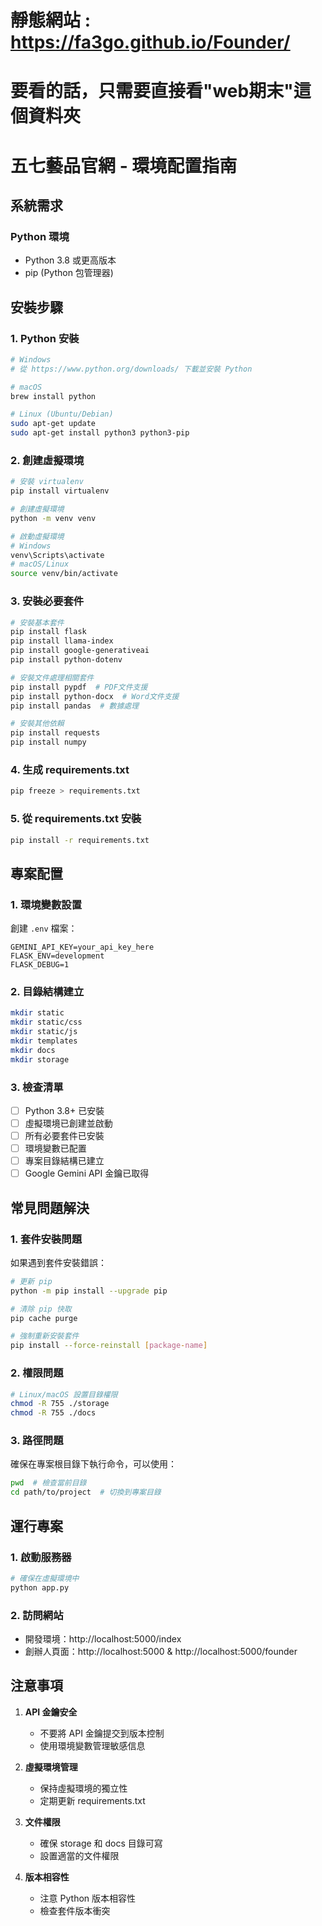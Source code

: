 # 靜態網站 : https://fa3go.github.io/Founder/
# 要看的話，只需要直接看"web期末"這個資料夾
# 五七藝品官網 - 環境配置指南

## 系統需求

### Python 環境
- Python 3.8 或更高版本
- pip (Python 包管理器)


## 安裝步驟

### 1. Python 安裝
```bash
# Windows
# 從 https://www.python.org/downloads/ 下載並安裝 Python

# macOS
brew install python

# Linux (Ubuntu/Debian)
sudo apt-get update
sudo apt-get install python3 python3-pip
```

### 2. 創建虛擬環境
```bash
# 安裝 virtualenv
pip install virtualenv

# 創建虛擬環境
python -m venv venv

# 啟動虛擬環境
# Windows
venv\Scripts\activate
# macOS/Linux
source venv/bin/activate
```

### 3. 安裝必要套件
```bash
# 安裝基本套件
pip install flask
pip install llama-index
pip install google-generativeai
pip install python-dotenv

# 安裝文件處理相關套件
pip install pypdf  # PDF文件支援
pip install python-docx  # Word文件支援
pip install pandas  # 數據處理

# 安裝其他依賴
pip install requests
pip install numpy
```

### 4. 生成 requirements.txt
```bash
pip freeze > requirements.txt
```

### 5. 從 requirements.txt 安裝
```bash
pip install -r requirements.txt
```

## 專案配置

### 1. 環境變數設置
創建 `.env` 檔案：
```env
GEMINI_API_KEY=your_api_key_here
FLASK_ENV=development
FLASK_DEBUG=1
```

### 2. 目錄結構建立
```bash
mkdir static
mkdir static/css
mkdir static/js
mkdir templates
mkdir docs
mkdir storage
```

### 3. 檢查清單
- [ ] Python 3.8+ 已安裝
- [ ] 虛擬環境已創建並啟動
- [ ] 所有必要套件已安裝
- [ ] 環境變數已配置
- [ ] 專案目錄結構已建立
- [ ] Google Gemini API 金鑰已取得

## 常見問題解決

### 1. 套件安裝問題
如果遇到套件安裝錯誤：
```bash
# 更新 pip
python -m pip install --upgrade pip

# 清除 pip 快取
pip cache purge

# 強制重新安裝套件
pip install --force-reinstall [package-name]
```

### 2. 權限問題
```bash
# Linux/macOS 設置目錄權限
chmod -R 755 ./storage
chmod -R 755 ./docs
```

### 3. 路徑問題
確保在專案根目錄下執行命令，可以使用：
```bash
pwd  # 檢查當前目錄
cd path/to/project  # 切換到專案目錄
```

## 運行專案

### 1. 啟動服務器
```bash
# 確保在虛擬環境中
python app.py
```

### 2. 訪問網站
- 開發環境：http://localhost:5000/index
- 創辦人頁面：http://localhost:5000 & http://localhost:5000/founder

## 注意事項

1. **API 金鑰安全**
   - 不要將 API 金鑰提交到版本控制
   - 使用環境變數管理敏感信息

2. **虛擬環境管理**
   - 保持虛擬環境的獨立性
   - 定期更新 requirements.txt

3. **文件權限**
   - 確保 storage 和 docs 目錄可寫
   - 設置適當的文件權限

4. **版本相容性**
   - 注意 Python 版本相容性
   - 檢查套件版本衝突

